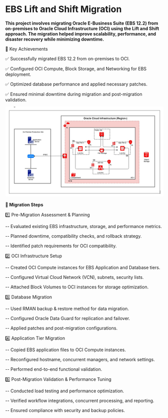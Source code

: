 # EBS Lift and Shift Migration

**This project involves migrating Oracle E-Business Suite (EBS 12.2) from on-premises to Oracle Cloud Infrastructure (OCI) using the Lift and Shift approach. The migration helped improve scalability, performance, and disaster recovery while minimizing downtime.**

🔹 Key Achievements

✅ Successfully migrated EBS 12.2 from on-premises to OCI.

✅ Configured OCI Compute, Block Storage, and Networking for EBS deployment.

✅ Optimized database performance and applied necessary patches.

✅ Ensured minimal downtime during migration and post-migration validation.

![Alt Text](image.png)

**🔹 Migration Steps**

1️⃣ Pre-Migration Assessment & Planning

   -- Evaluated existing EBS infrastructure, storage, and performance metrics.
   
   -- Planned downtime, compatibility checks, and rollback strategy.
   
   -- Identified patch requirements for OCI compatibility.
   
2️⃣ OCI Infrastructure Setup

   -- Created OCI Compute instances for EBS Application and Database tiers.
   
   -- Configured Virtual Cloud Network (VCN), subnets, security lists.
   
   -- Attached Block Volumes to OCI instances for storage optimization.
   
3️⃣ Database Migration

   -- Used RMAN backup & restore method for data migration.
   
   -- Configured Oracle Data Guard for replication and failover.
   
   -- Applied patches and post-migration configurations.
   
4️⃣ Application Tier Migration

   -- Copied EBS application files to OCI Compute instances.
   
   -- Reconfigured hostname, concurrent managers, and network settings.
   
   -- Performed end-to-end functional validation.
   
5️⃣ Post-Migration Validation & Performance Tuning

   -- Conducted load testing and performance optimization.
   
   -- Verified workflow integrations, concurrent processing, and reporting.
   
   -- Ensured compliance with security and backup policies.
